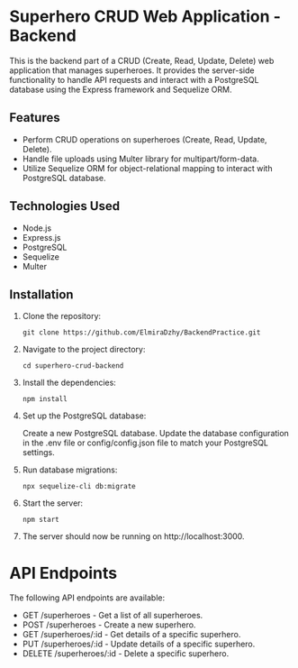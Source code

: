 # Superhero CRUD Web Application - Backend

This is the backend part of a CRUD (Create, Read, Update, Delete) web application that manages superheroes. It provides the server-side functionality to handle API requests and interact with a PostgreSQL database using the Express framework and Sequelize ORM.

## Features

- Perform CRUD operations on superheroes (Create, Read, Update, Delete).
- Handle file uploads using Multer library for multipart/form-data.
- Utilize Sequelize ORM for object-relational mapping to interact with PostgreSQL database.

## Technologies Used

- Node.js
- Express.js
- PostgreSQL
- Sequelize
- Multer

## Installation

1. Clone the repository:

   ```shell
   git clone https://github.com/ElmiraDzhy/BackendPractice.git

2. Navigate to the project directory:

   ```shell
   cd superhero-crud-backend
   
3. Install the dependencies:

   ```shell
   npm install

4. Set up the PostgreSQL database:

   Create a new PostgreSQL database.
   Update the database configuration in the .env file or config/config.json file to match your PostgreSQL settings.


5. Run database migrations:

   ```shell
   npx sequelize-cli db:migrate

6. Start the server:

   ```shell
   npm start

7. The server should now be running on http://localhost:3000.

# API Endpoints
The following API endpoints are available:

- GET /superheroes - Get a list of all superheroes.
- POST /superheroes - Create a new superhero.
- GET /superheroes/:id - Get details of a specific superhero.
- PUT /superheroes/:id - Update details of a specific superhero.
- DELETE /superheroes/:id - Delete a specific superhero.


